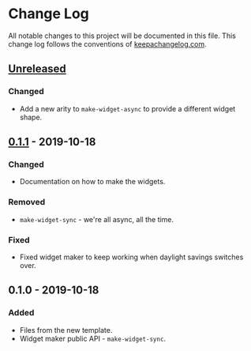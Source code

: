 # Change Log
All notable changes to this project will be documented in this file. This change log follows the conventions of [keepachangelog.com](http://keepachangelog.com/).

## [Unreleased]
### Changed
- Add a new arity to `make-widget-async` to provide a different widget shape.

## [0.1.1] - 2019-10-18
### Changed
- Documentation on how to make the widgets.

### Removed
- `make-widget-sync` - we're all async, all the time.

### Fixed
- Fixed widget maker to keep working when daylight savings switches over.

## 0.1.0 - 2019-10-18
### Added
- Files from the new template.
- Widget maker public API - `make-widget-sync`.

[Unreleased]: https://github.com/your-name/dollar_change/compare/0.1.1...HEAD
[0.1.1]: https://github.com/your-name/dollar_change/compare/0.1.0...0.1.1
